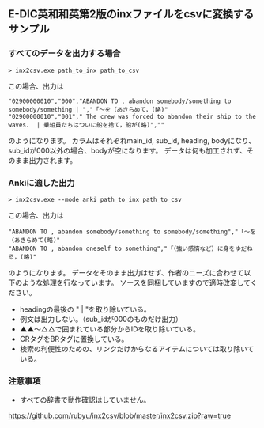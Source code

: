## E-DIC英和和英第2版のinxファイルをcsvに変換するサンプル


### すべてのデータを出力する場合

    > inx2csv.exe path_to_inx path_to_csv

この場合、出力は


    "02900000010","000","ABANDON TO , abandon somebody/something to somebody/something | ","「～を（あきらめて，(略)"
    "02900000010","001"," The crew was forced to abandon their ship to the waves.  | 乗組員たちはついに船を捨て，船が(略)",""


のようになります。
カラムはそれぞれmain_id, sub_id, heading, bodyになり、sub_idが000以外の場合、bodyが空になります。
データは何も加工されず、そのまま出力されます。


### Ankiに適した出力

    > inx2csv.exe --mode anki path_to_inx path_to_csv

この場合、出力は


    "ABANDON TO , abandon somebody/something to somebody/something","「～を（あきらめて(略)"
    "ABANDON TO , abandon oneself to something","「（強い感情など）に身をゆだねる，(略)"


のようになります。
データをそのまま出力はせず、作者のニーズに合わせて以下のような処理を行なっています。
ソースを同梱していますので適時改変してください。

- headingの最後の " | "を取り除いている。
- 例文は出力しない。（sub_idが000のものだけ出力）
- ▲▲～△△で囲まれている部分からIDを取り除いている。
- CRタグをBRタグに置換している。
- 検索の利便性のための、リンクだけからなるアイテムについては取り除いている。


### 注意事項

- すべての辞書で動作確認はしていません。


https://github.com/rubyu/inx2csv/blob/master/inx2csv.zip?raw=true